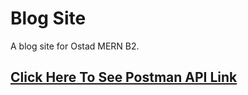 # Blog Site
A blog site for Ostad MERN B2.

## [Click Here To See Postman API Link](https://documenter.getpostman.com/view/24503154/2s93m7Wh44)